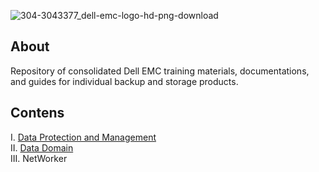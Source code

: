 ![304-3043377_dell-emc-logo-hd-png-download](https://github.com/iamfabo/dellemc/assets/60046736/cf1b2e45-1180-4147-84ba-843b29e78dac)

## About
Repository of consolidated Dell EMC training materials, documentations, and guides for individual backup and storage products.

## Contens
I. [Data Protection and Management](https://github.com/iamfabo/dellemc/tree/main/data_protection_and_management)\
II. [Data Domain](https://github.com/iamfabo/dellemc/tree/main/data_domain)\
III. NetWorker
